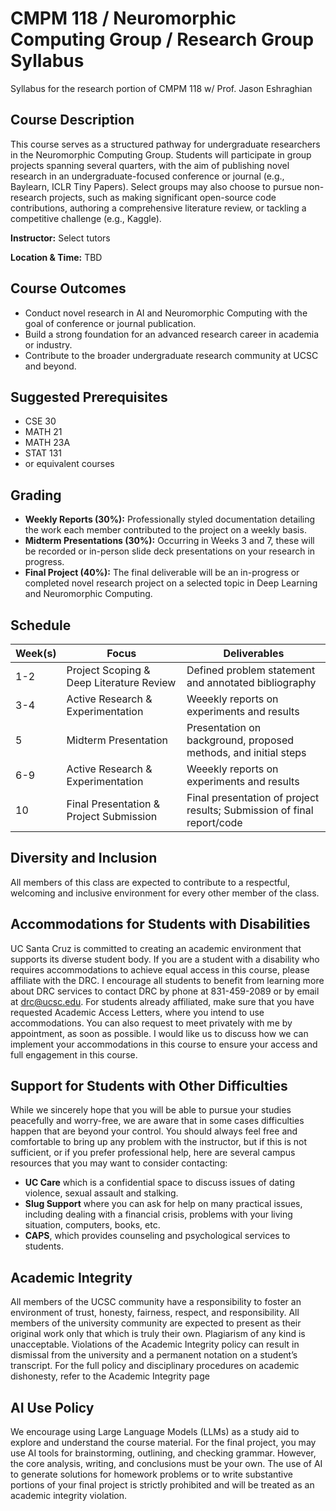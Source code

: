 # CMPM 118 / Neuromorphic Computing Group / Research Group Syllabus
Syllabus for the research portion of CMPM 118 w/ Prof. Jason Eshraghian

## Course Description 
This course serves as a structured pathway for undergraduate researchers in the Neuromorphic Computing Group. Students will participate in group projects spanning several quarters, with the aim of publishing novel research in an undergraduate-focused conference or journal (e.g., Baylearn, ICLR Tiny Papers). Select groups may also choose to pursue non-research projects, such as making significant open-source code contributions, authoring a comprehensive literature review, or tackling a competitive challenge (e.g., Kaggle).

**Instructor:** Select tutors

**Location & Time:** TBD

## Course Outcomes 

* Conduct novel research in AI and Neuromorphic Computing with the goal of conference or journal publication.
* Build a strong foundation for an advanced research career in academia or industry.
* Contribute to the broader undergraduate research community at UCSC and beyond.

## Suggested Prerequisites 

* CSE 30
* MATH 21
* MATH 23A
* STAT 131 
* or equivalent courses

## Grading

* **Weekly Reports (30%):** Professionally styled documentation detailing the work each member contributed to the project on a weekly basis.
* **Midterm Presentations (30%):** Occurring in Weeks 3 and 7, these will be recorded or in-person slide deck presentations on your research in progress.
* **Final Project (40%):** The final deliverable will be an in-progress or completed novel research project on a selected topic in Deep Learning and Neuromorphic Computing.

## Schedule 
| Week(s) | Focus | Deliverables | 
| ---- | ----- | ------------ |
| 1-2 | Project Scoping & Deep Literature Review | Defined problem statement and annotated bibliography |
| 3-4 | Active Research & Experimentation | Weeekly reports on experiments and results |
| 5 | Midterm Presentation | Presentation on background, proposed methods, and initial steps |
| 6-9 | Active Research & Experimentation | Weeekly reports on experiments and results |
| 10 | Final Presentation & Project Submission | Final presentation of project results; Submission of final report/code |

## Diversity and Inclusion

All members of this class are expected to contribute to a respectful, welcoming and inclusive environment for every other member of the class.

## Accommodations for Students with Disabilities

UC Santa Cruz is committed to creating an academic environment that supports its diverse student body. If you are a student with a disability who requires accommodations to achieve equal access in this course, please affiliate with the DRC. I encourage all students to benefit from learning more about DRC services to contact DRC by phone at 831-459-2089 or by email at drc@ucsc.edu. For students already affiliated, make sure that you have requested Academic Access Letters, where you intend to use accommodations. You can also request to meet privately with me by appointment, as soon as possible. I would like us to discuss how we can implement your accommodations in this course to ensure your access and full engagement in this course.

## Support for Students with Other Difficulties

While we sincerely hope that you will be able to pursue your studies peacefully and worry-free, we are aware that in some cases difficulties happen that are beyond your control. You should always feel free and comfortable to bring up any problem with the instructor, but if this is not sufficient, or if you prefer professional help, here are several campus resources that you may want to consider contacting:

* **UC Care** which is a confidential space to discuss issues of dating violence, sexual assault and stalking.
* **Slug Support** where you can ask for help on many practical issues, including dealing with a financial crisis, problems with your living situation, computers, books, etc.
* **CAPS**, which provides counseling and psychological services to students.

## Academic Integrity
All members of the UCSC community have a responsibility to foster an environment of trust, honesty, fairness, respect, and responsibility. All members of the university community are expected to present as their original work only that which is truly their own. Plagiarism of any kind is unacceptable. Violations of the Academic Integrity policy can result in dismissal from the university and a permanent notation on a student’s transcript. For the full policy and disciplinary procedures on academic dishonesty, refer to the Academic Integrity page

## AI Use Policy
We encourage using Large Language Models (LLMs) as a study aid to explore and understand the course material. For the final project, you may use AI tools for brainstorming, outlining, and checking grammar. However, the core analysis, writing, and conclusions must be your own. The use of AI to generate solutions for homework problems or to write substantive portions of your final project is strictly prohibited and will be treated as an academic integrity violation.

